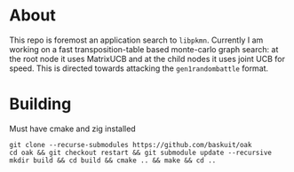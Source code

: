 # About

This repo is foremost an application search to `libpkmn`. Currently I am working on a fast transposition-table based monte-carlo graph search: at the root node it uses MatrixUCB and at the child nodes it uses joint UCB for speed. This is directed towards attacking the `gen1randombattle` format.

# Building

Must have cmake and zig installed

```
git clone --recurse-submodules https://github.com/baskuit/oak
cd oak && git checkout restart && git submodule update --recursive
mkdir build && cd build && cmake .. && make && cd .. 
```